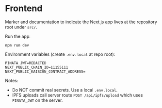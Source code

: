 # Frontend

Marker and documentation to indicate the Next.js app lives at the repository root under `src/`.

Run the app:

```
npm run dev
```

Environment variables (create `.env.local` at repo root):

```
PINATA_JWT=REDACTED
NEXT_PUBLIC_CHAIN_ID=11155111
NEXT_PUBLIC_KAISIGN_CONTRACT_ADDRESS=
```

Notes:
- Do NOT commit real secrets. Use a local `.env.local`.
- IPFS uploads call server route `POST /api/ipfs/upload` which uses `PINATA_JWT` on the server.

